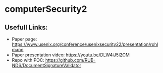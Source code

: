 # computerSecurity2

## Usefull Links:
- Paper page: https://www.usenix.org/conference/usenixsecurity22/presentation/rohlmann
- Paper presentation video:  https://youtu.be/DLW4iJ5l2OM
- Repo with POC: https://github.com/RUB-NDS/DocumentSignatureValidator
